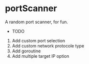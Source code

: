 # portScanner
A random port scanner, for fun. 

- TODO
1. Add custom port selection
2. Add custom network protocole type
3. Add goroutine
4. Add multiple target IP option
